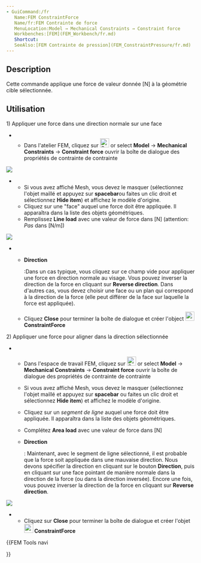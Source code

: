 ```yaml
---
- GuiCommand:/fr
   Name:FEM ConstraintForce
   Name/fr:FEM Contrainte de force
   MenuLocation:Model → Mechanical Constraints → Constraint force
   Workbenches:[FEM](FEM_Workbench/fr.md)
   Shortcut:
   SeeAlso:[FEM Contrainte de pression](FEM_ConstraintPressure/fr.md)
---
```


## Description

Cette commande applique une force de valeur donnée \[N\] à la géométrie cible sélectionnée.

## Utilisation

1\) Appliquer une force dans une direction normale sur une face

-   -   Dans l\'atelier FEM, cliquez sur <img alt="Constraint Force" src=images/FEM_ConstraintForce.svg  style="width:24px;"> or select **Model** → **Mechanical Constraints** → **Constraint force** ouvrir la boîte de dialogue des propriétés de contrainte de contrainte

![](images/FEMForceConstraintProperties.PNG )

-   -   Si vous avez affiché Mesh, vous devez le masquer (sélectionnez l'objet maillé et appuyez sur **spacebar**ou faites un clic droit et sélectionnez **Hide item**) et affichez le modèle d\'origine.
    -   Cliquez sur une \"face\" auquel une force doit être appliquée. Il apparaîtra dans la liste des objets géométriques.
    -   Remplissez **Line load** avec une valeur de force dans \[N\] (attention: *Pas* dans \[N/m\])

![](images/ApplyingForceToFace.PNG )

-   -   
        **Direction**
        
        :Dans un cas typique, vous cliquez sur ce champ vide pour appliquer une force en direction normale au visage. Vous pouvez inverser la direction de la force en cliquant sur **Reverse direction**. Dans d\'autres cas, vous devez choisir une face ou un plan qui correspond à la direction de la force (elle peut différer de la face sur laquelle la force est appliquée).

    -   Cliquez **Close** pour terminer la boîte de dialogue et créer l\'object **<img src=images/FEM_ConstraintForce.png style="width:24px"> ConstraintForce**

2\) Appliquer une force pour aligner dans la direction sélectionnée

-   -   Dans l\'espace de travail FEM, cliquez sur <img alt="Constraint Force" src=images/FEM_ConstraintForce.svg  style="width:24px;"> or select **Model** → **Mechanical Constraints** → **Constraint force** ouvrir la boîte de dialogue des propriétés de contrainte de contrainte

    -   Si vous avez affiché Mesh, vous devez le masquer (sélectionnez l'objet maillé et appuyez sur **spacebar** ou faites un clic droit et sélectionnez **Hide item**) et affichez le modèle d\'origine.

    -   Cliquez sur un *segment de ligne* auquel une force doit être appliquée. Il apparaîtra dans la liste des objets géométriques.

    -   Complétez **Area load** avec une valeur de force dans \[N\]

    -   
        **Direction**
        
        : Maintenant, avec le segment de ligne sélectionné, il est probable que la force soit appliquée dans une mauvaise direction. Nous devons spécifier la direction en cliquant sur le bouton **Direction**, puis en cliquant sur une face pointant de manière normale dans la direction de la force (ou dans la direction inversée). Encore une fois, vous pouvez inverser la direction de la force en cliquant sur **Reverse direction**.

![](images/FEMforceonline.PNG )

-   -   Cliquez sur **Close** pour terminer la boîte de dialogue et créer l\'objet **<img src=images/FEM_ConstraintForce.png style="width:24px"> ConstraintForce**





{{FEM Tools navi

}}  
